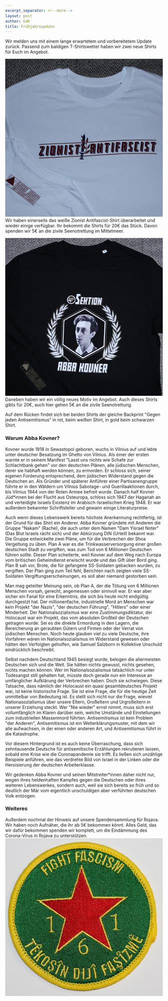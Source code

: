 ```yaml
---
excerpt_separator: <!--more-->
layout: post
author: GdK
title: Frühjahrsupdate
---
```


Wir melden uns mit einem lange erwartetem und vorbereitetem Update zurück. Passend zum baldigen T-Shirtswetter haben wir zwei neue Shirts für Euch im Angebot.

<!--more-->

![ZioAfa2](/pictures/zioafa2.jpg)
Wir haben einerseits das weiße Zionist Antifascist-Shirt überarbeitet und wieder einige verfügbar. Ihr bekommt die Shirts für 20€ das Stück. Davon spenden wir 5€ an die zivile Seenotrettung im Mittelmeer.

![SAB](/pictures/sab.jpg)
Daneben haben wir ein völlig neues Motiv im Angebot. Auch dieses Shirts gibts für 20€, auch hier gehen 5€ an die zivile Seenotrettung.

Auf dem Rücken findet sich bei beiden Shirts der gleiche Backprint "Gegen jeden Antisemitismus" in rot, beim weißen Shirt, in gold beim schwarzen Shirt.

### Warum Abba Kovner?

Kovner wurde 1918 in Sewastopol geboren, wuchs in Vilnius auf und lebte unter deutscher Besatzung im Ghetto von Vilnius. 
Als einer der ersten warnte er in seinem Manifest "Lasst uns nichts wie Schafe zur Schlachtbank gehen" vor den deutschen Plänen, alle jüdischen Menschen, derer sie habhaft werden können, zu ermorden. Er schloss sich, seiner eigenen Forderung entsprechend, dem jüdischen Widerstand gegen die Deutschen an. Als Gründer und späterer Anführer einer Partisanengruppe führte er in den Wäldern um Vilnius Sabotage- und Guerillaaktionen durch, bis Vilnius 1944 von der Roten Armee befreit wurde.
Danach half Kovner Jüd*innen bei der Flucht aus Osteuropa, schloss sich 1947 der Haganah an und verteidigte Israels Existenz im Arabisch-Israelischen Krieg 1948. Er war außerdem bekannter Schriftsteller und gewann einige Literaturpreise.

Auch wenn dieses Lebenswerk bereits höchste Anerkennung rechtfertig, ist der Grund für das Shirt ein Anderer. 
Abba Kovner gründete mit Anderen die Gruppe "Nakam" (Rache), die auch unter dem Namen "Dam Yisrael Noter" (Das Blut Israels rächt sich) und der Abkürzung DIN (Urteil) bekannt war. Die Gruppe entwickelte zwei Pläne, um für die Verbrechen der Shoa Vergeltung zu üben.
Plan A war es die Trinkwasserversorgung einer großen deutschen Stadt zu vergiften, was zum Tod von 6 Milliionen Deutschen führen sollte. Dieser Plan scheiterte, weil Kovner auf dem Weg nach Europa vom britischen Geheimdienst erwischt wurde und das Gift über Bord ging.
Plan B sah vor, Brote, die für gefangene SS-Soldaten gebacken wurden, zu vergiften. Der Plan ging zum Teil fehl, Berichten nach zeigten viele SS-Soldaten Vergiftungserscheinungen, es soll aber niemand gestorben sein.

Man mag geteilter Meinung sein, ob Plan A, der die Tötung von 6 Millionen Menschen vorsah, gerecht, angemessen oder sinnvoll war. Er war aber sicher ein Fanal für eine Erkenntnis, die sich bis heute nicht endgültig durchgestzt hat. Der millionenfache, industrielle Mord an Menschen war kein Projekt "der Nazis", "der deutschen Führung", "Hitlers" oder einer Minderheit. Der Nationalsozialismus war eine Zustimmungsdiktatur, der Holocaust war ein Projekt, das vom absoluten Großteil der Deutschen getragen wurde. Sei es die direkte Ermordung in den Lagern, die Bereicherung an geraubten Gütern und Firmen oder der Verrat von jüdischen Menschen. Noch heute glauben viel zu viele Deutsche, ihre Vorfahren wären im Nationalsozialismus im Widerstand gewesen oder hätten den Verfolgten geholfen, wie Samuel Salzborn in Kollektive Unschuld eindrücklich beschreibt.

Selbst nachdem Deutschland 1945 besiegt wurde, belogen die allermeisten Deutschen sich und die Welt. Sie hätten nichts gewusst, nichts gesehen, nichts machen können. Wer im Nationalsozialismus tatsächlich nur unter Todesangst still gehalten hat, müsste doch gerade nun ein Interesse an umfänglicher Aufklärung der Verbrechen haben. Doch sie schwiegen.
Diese Tatsache, dass nämlich der Holocaust ein quasi gesamtdeutsches Projekt war, ist keine historische Frage. Sie ist eine Frage, die für die heutige Zeit unmittelbar von Bedeutung ist. Es stellt sich nicht nur die Frage, wieviel Nationasozialismus über unsere Eltern, Großeltern und Urgroßeltern in unserer Erziehung steckt.
Wer "Nie wieder" ernst nimmt, muss sich erst vollumfänglich im Klaren darüber sein, welche Umstände und Einstellungen zum industriellen Massenmord führten. Antisemitismus ist kein Problem "der Anderen", Antisemitismus ist ein Welterklärungsmuster, mit dem wir alle aufwachsen, in der einen oder anderen Art, und Antisemitismus führt in die Katastrophe.

Vor diesem Hintergrund ist es auch keine Überraschung, dass sich zehntausende Deutsche für antisemitische Erzählungen rekrutieren lassen, sobald eine Krise wie die Coronapandemie sie trifft. Es ließen sich unzählige Beispiele anführen, wie das verdrehte Bild von Israel in der Linken oder die Heroisierung der deutschen Arbeiterklasse.

Wir gedenken Abba Kovner und seinen Mitstreiter*innen daher nicht nur, wegen ihres heldenhaften Kampfes gegen die Deutschen oder ihres weiteren Lebenswerkes, sondern auch, weil sie sich bereits so früh und so deutlich der Mär vom eigentlich unschuldigen aber verführten deutschen Volk entzogen.

### Weiteres

Außerdem nochmal der Hinweis auf unsere Spendensammlung für Rojava. Wir haben noch Aufnäher, die ihr ab 5€ bekommen könnt. Alles Geld, das wir dafür bekommen spenden wir komplett, um die Eindämmung des Corona-Virus in Rojava zu unterstützen.
![SoliRojava](/pictures/rojavasoli2green.jpg)
